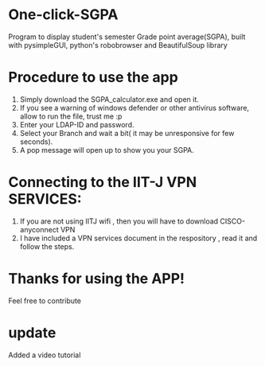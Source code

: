 # One-click-SGPA
Program to display student's semester Grade point average(SGPA), built with pysimpleGUI, python's robobrowser and BeautifulSoup library

# Procedure to use the app 
1. Simply download the SGPA_calculator.exe and open it.
2. If you see a warning of windows defender or other antivirus software, allow to run the file, trust me :p
2. Enter your LDAP-ID and password.
3. Select your Branch and wait a bit( it may be unresponsive for few seconds).
4. A pop message will open up to show you your SGPA.

# Connecting to the IIT-J VPN SERVICES:
1. If you are not using IITJ wifi , then you will have to download CISCO-anyconnect VPN
2. I have included a VPN services document in the respository , read it and follow the steps.

# Thanks for using the APP!
Feel free to contribute

# update
Added a video tutorial 
